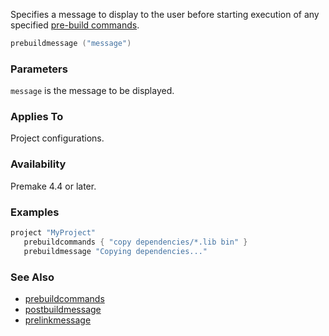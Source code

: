 Specifies a message to display to the user before starting execution of any specified [pre-build commands](prebuildcommands.md).

```lua
prebuildmessage ("message")
```

### Parameters ###

`message` is the message to be displayed.

### Applies To ###

Project configurations.

### Availability ###

Premake 4.4 or later.

### Examples ###

```lua
project "MyProject"
   prebuildcommands { "copy dependencies/*.lib bin" }
   prebuildmessage "Copying dependencies..."
```

### See Also ###

* [prebuildcommands](prebuildcommands.md)
* [postbuildmessage](postbuildmessage.md)
* [prelinkmessage](prelinkmessage.md)
